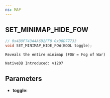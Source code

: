 ```yaml
---
ns: MAP
---
```

## SET_MINIMAP_HIDE_FOW

```c
// 0x4B8F743A4A6D2FF8 0xD8D77733
void SET_MINIMAP_HIDE_FOW(BOOL toggle);
```

```
Reveals the entire minimap (FOW = Fog of War)

NativeDB Introduced: v1207
```

## Parameters
* **toggle**:
